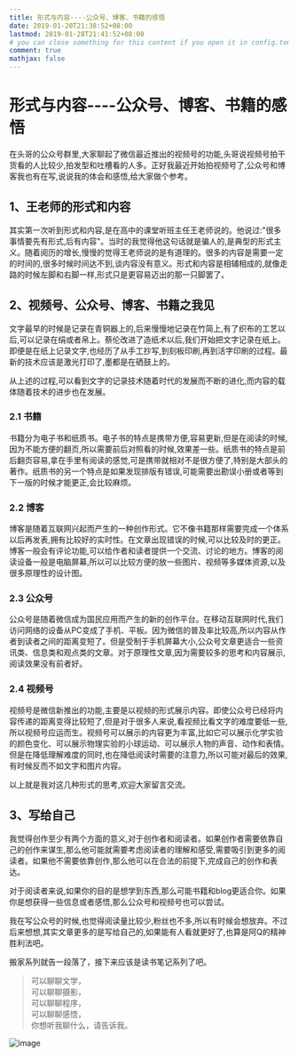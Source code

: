 ```yaml
---
title: 形式与内容----公众号、博客、书籍的感悟
date: 2019-01-20T21:38:52+08:00
lastmod: 2019-01-28T21:41:52+08:00
# you can close something for this content if you open it in config.toml.
comment: true
mathjax: false
---
```


# 形式与内容----公众号、博客、书籍的感悟

在头哥的公众号群里,大家聊起了微信最近推出的视频号的功能,头哥说视频号拍干货看的人比较少,拍发型和吐槽看的人多。正好我最近开始拍视频号了,公众号和博客我也有在写,说说我的体会和感悟,给大家做个参考。

## 1、王老师的形式和内容

其实第一次听到形式和内容,是在高中的课堂听班主任王老师说的。他说过:"很多事情要先有形式,后有内容"。当时的我觉得他这句话就是骗人的,是典型的形式主义。随着阅历的增长,慢慢的觉得王老师说的是有道理的。很多的内容是需要一定的时间的,很多时候时间达不到,谈内容没有意义。形式和内容是相辅相成的,就像走路的时候左脚和右脚一样,形式只是更容易迈出的那一只脚罢了。

## 2、视频号、公众号、博客、书籍之我见

文字最早的时候是记录在青铜器上的,后来慢慢地记录在竹简上,有了织布的工艺以后,可以记录在绢或者帛上。蔡伦改进了造纸术以后,我们开始把文字记录在纸上。即便是在纸上记录文字,也经历了从手工抄写,到刻板印刷,再到活字印刷的过程。最新的技术应该是激光打印了,墨都是在硒鼓上的。

从上述的过程,可以看到文字的记录技术随着时代的发展而不断的进化,而内容的载体随着技术的进步也在发展。

### 2.1 书籍

书籍分为电子书和纸质书。电子书的特点是携带方便,容易更新,但是在阅读的时候,因为不能方便的翻页,所以需要前后对照看的时候,效果差一些。纸质书的特点是前后翻页容易,拿在手里有阅读的感觉,可是携带就相对不是很方便了,特别是大部头的著作。纸质书的另一个特点是如果发现排版有错误,可能需要出勘误小册或者等到下一版的时候才能更正,会比较麻烦。

### 2.2 博客

博客是随着互联网兴起而产生的一种创作形式。它不像书籍那样需要完成一个体系以后再发表,拥有比较好的实时性。在文章出现错误的时候,可以比较及时的更正。博客一般会有评论功能,可以给作者和读者提供一个交流、讨论的地方。博客的阅读设备一般是电脑屏幕,所以可以比较方便的放一些图片、视频等多媒体资源,以及很多原理性的设计图。

### 2.3 公众号

公众号是随着微信成为国民应用而产生的新的创作平台。在移动互联网时代,我们访问网络的设备从PC变成了手机、平板。因为微信的普及率比较高,所以内容从作者到读者之间的距离变短了。但是受制于手机屏幕大小,公众号文章更适合一些资讯类、信息类和观点类的文章。对于原理性文章,因为需要较多的思考和内容展示,阅读效果没有前者好。

### 2.4 视频号

视频号是微信新推出的功能,主要是以视频的形式展示内容。即使公众号已经将内容传递的距离变得比较短了,但是对于很多人来说,看视频比看文字的难度要低一些,所以视频号应运而生。视频号可以展示的内容更为丰富,比如它可以展示化学实验的颜色变化、可以展示物理实验的小球运动、可以展示人物的声音、动作和表情。但是在降低理解难度的同时,也在降低阅读时需要的注意力,所以可能对最后的效果,有时候反而不如文字和图片内容。

以上就是我对这几种形式的思考,欢迎大家留言交流。

## 3、写给自己

我觉得创作至少有两个方面的意义,对于创作者和阅读者。如果创作者需要依靠自己的创作来谋生,那么他可能就需要考虑阅读者的理解和感受,需要吸引到更多的阅读者。如果他不需要依靠创作,那么他可以在合法的前提下,完成自己的创作和表达。

对于阅读者来说,如果你的目的是想学到东西,那么可能书籍和blog更适合你。如果你是想获得一些信息或者感悟,那么公众号和视频号也可以尝试。

我在写公众号的时候,也觉得阅读量比较少,粉丝也不多,所以有时候会想放弃。不过后来想想,其实文章更多的是写给自己的,如果能有人看就更好了,也算是阿Q的精神胜利法吧。

搬家系列就告一段落了，接下来应该是读书笔记系列了吧。

> 可以聊聊文学，   
> 可以聊聊摄影，   
> 可以聊聊程序，   
> 可以聊聊感悟，   
> 你想听我聊什么，请告诉我。

![image](https://mmbiz.qpic.cn/mmbiz_jpg/IDHaWiaS8DJpDWaY4ZNTpQR4riciaVTEqPkpwGNwbmUxHUjv8licNxNlD9IEia7rCb8KYibdRWCiamYGRfetNW1CyqWTQ/0?wx_fmt=jpeg)

